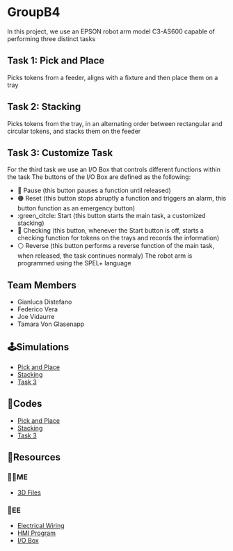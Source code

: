 # GroupB4
In this project, we use an EPSON robot arm model C3-AS600 capable of performing three distinct tasks
## Task 1: Pick and Place
  Picks tokens from a feeder, aligns with a fixture and then place them on a tray
## Task 2: Stacking
  Picks tokens from the tray, in an alternating order between rectangular and circular tokens, and stacks them on the feeder
## Task 3: Customize Task
  For the third task we use an I/O Box that controls different functions within the task
  The buttons of the I/O Box are defined as the following:
  * :red_circle: Pause (this button pauses a function until released)
  * :orange_circle: Reset (this button stops abruptly a function and triggers an alarm, this button function as an emergency button)
  * :green_citcle: Start (this button starts the main task, a customized stacking)
  * :large_blue_circle: Checking (this button, whenever the Start button is off, starts a checking function for tokens on the trays and records the information)
  * :white_circle: Reverse (this button performs a reverse function of the main task, when released, the task continues normaly)
The robot arm is programmed using the SPEL+ language
## Team Members
* Gianluca Distefano
* Federico Vera
* Joe Vidaurre
* Tamara Von Glasenapp
## :joystick:Simulations
* [Pick and Place](https://youtu.be/uCTWLBd3CHA)
* [Stacking](https://youtu.be/nHVbiKW6cxQ)
* [Task 3](https://youtu.be/GFuKxFXsvZo)
## :robot:Codes
* [Pick and Place](https://github.com/joev27/GroupB4/blob/main/Codes/PickandPlace.prg)
* [Stacking](https://github.com/joev27/GroupB4/blob/main/Codes/Stacking.prg)
* [Task 3](https://github.com/joev27/GroupB4/blob/main/Codes/Task3.prg)

## :file_folder:Resources
### :mechanic:ME
* [3D Files](https://github.com/joev27/GroupB4/tree/main/3D%20Files)
### :electric_plug:EE
* [Electrical Wiring](https://github.com/joev27/GroupB4/tree/main/Wiring%20Diagram)
* [HMI Program](https://github.com/joev27/GroupB4/tree/main/Wiring%20Diagram)
* [I/O Box](https://github.com/joev27/GroupB4/tree/main/Wiring%20Diagram)
